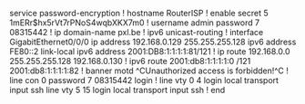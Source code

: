 service password-encryption
!
hostname RouterISP
!
enable secret 5 $1$mERr$hx5rVt7rPNoS4wqbXKX7m0
!
username admin password 7 08315442
!
ip domain-name pxl.be
!
ipv6 unicast-routing
!
interface GigabitEthernet0/0/0
 ip address 192.168.0.129 255.255.255.128
 ipv6 address FE80::2 link-local
 ipv6 address 2001:DB8:1:1:1:1:81/121
!
ip route 192.168.0.0 255.255.255.128 192.168.0.130 
!
ipv6 route 2001:db8:1:1:1:1:0 /121 2001:db8:1:1:1:1:82
!
banner motd ^CUnauthorized access is forbidden!^C
!
line con 0
 password 7 08315442
 login
!
line vty 0 4
 login local
 transport input ssh
line vty 5 15
 login local
 transport input ssh
!
end
